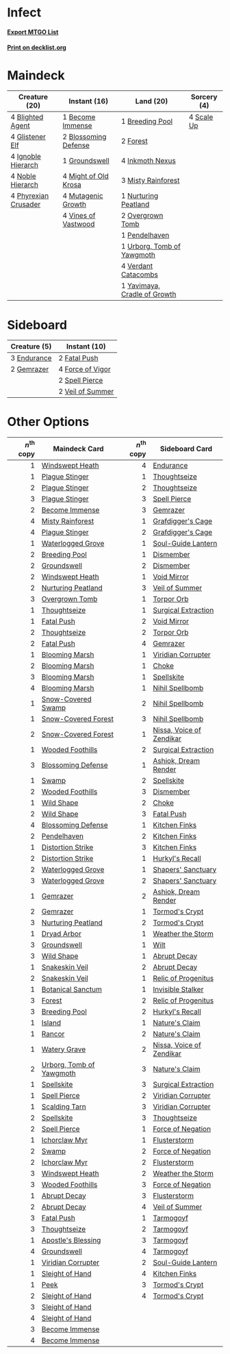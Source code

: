 # Infect

#### [Export MTGO List](../collection/Infect/Infect.txt)
#### [Print on decklist.org](http://decklist.org/?deckmain=1%09Become%20Immense%0A4%09Blighted%20Agent%0A2%09Blossoming%20Defense%0A1%09Breeding%20Pool%0A2%09Forest%0A4%09Glistener%20Elf%0A1%09Groundswell%0A4%09Ignoble%20Hierarch%0A4%09Inkmoth%20Nexus%0A4%09Might%20of%20Old%20Krosa%0A3%09Misty%20Rainforest%0A4%09Mutagenic%20Growth%0A4%09Noble%20Hierarch%0A1%09Nurturing%20Peatland%0A2%09Overgrown%20Tomb%0A1%09Pendelhaven%0A4%09Phyrexian%20Crusader%0A4%09Scale%20Up%0A1%09Urborg,%20Tomb%20of%20Yawgmoth%0A4%09Verdant%20Catacombs%0A4%09Vines%20of%20Vastwood%0A1%09Yavimaya,%20Cradle%20of%20Growth&deckside=3%09Endurance%0A2%09Fatal%20Push%0A4%09Force%20of%20Vigor%0A2%09Gemrazer%0A2%09Spell%20Pierce%0A2%09Veil%20of%20Summer)
# Maindeck

|                                         Creature (20)                                         |                                         Instant (16)                                          |                                               Land (20)                                               |                                     Sorcery (4)                                     |
|-----------------------------------------------------------------------------------------------|-----------------------------------------------------------------------------------------------|-------------------------------------------------------------------------------------------------------|-------------------------------------------------------------------------------------|
|4 [Blighted Agent](http://gatherer.wizards.com/Pages/Card/Details.aspx?multiverseid=214383)    |1 [Become Immense](http://gatherer.wizards.com/Pages/Card/Details.aspx?multiverseid=386487)    |1 [Breeding Pool](http://gatherer.wizards.com/Pages/Card/Details.aspx?multiverseid=97088)              |4 [Scale Up](http://gatherer.wizards.com/Pages/Card/Details.aspx?multiverseid=464128)|
|4 [Glistener Elf](http://gatherer.wizards.com/Pages/Card/Details.aspx?multiverseid=233052)     |2 [Blossoming Defense](http://gatherer.wizards.com/Pages/Card/Details.aspx?multiverseid=417719)|2 [Forest](http://gatherer.wizards.com/Pages/Card/Details.aspx?multiverseid=439860)                    |                                                                                     |
|4 [Ignoble Hierarch](http://gatherer.wizards.com/Pages/Card/Details.aspx?multiverseid=522242)  |1 [Groundswell](http://gatherer.wizards.com/Pages/Card/Details.aspx?multiverseid=401657)       |4 [Inkmoth Nexus](http://gatherer.wizards.com/Pages/Card/Details.aspx?multiverseid=213731)             |                                                                                     |
|4 [Noble Hierarch](http://gatherer.wizards.com/Pages/Card/Details.aspx?multiverseid=179434)    |4 [Might of Old Krosa](http://gatherer.wizards.com/Pages/Card/Details.aspx?multiverseid=425955)|3 [Misty Rainforest](http://gatherer.wizards.com/Pages/Card/Details.aspx?multiverseid=405102)          |                                                                                     |
|4 [Phyrexian Crusader](http://gatherer.wizards.com/Pages/Card/Details.aspx?multiverseid=213724)|4 [Mutagenic Growth](http://gatherer.wizards.com/Pages/Card/Details.aspx?multiverseid=397717)  |1 [Nurturing Peatland](http://gatherer.wizards.com/Pages/Card/Details.aspx?multiverseid=464192)        |                                                                                     |
|                                                                                               |4 [Vines of Vastwood](http://gatherer.wizards.com/Pages/Card/Details.aspx?multiverseid=397747) |2 [Overgrown Tomb](http://gatherer.wizards.com/Pages/Card/Details.aspx?multiverseid=405103)            |                                                                                     |
|                                                                                               |                                                                                               |1 [Pendelhaven](http://gatherer.wizards.com/Pages/Card/Details.aspx?multiverseid=442233)               |                                                                                     |
|                                                                                               |                                                                                               |1 [Urborg, Tomb of Yawgmoth](http://gatherer.wizards.com/Pages/Card/Details.aspx?multiverseid=383425)  |                                                                                     |
|                                                                                               |                                                                                               |4 [Verdant Catacombs](http://gatherer.wizards.com/Pages/Card/Details.aspx?multiverseid=405113)         |                                                                                     |
|                                                                                               |                                                                                               |1 [Yavimaya, Cradle of Growth](http://gatherer.wizards.com/Pages/Card/Details.aspx?multiverseid=522337)|                                                                                     |


# Sideboard

|                                     Creature (5)                                     |                                       Instant (10)                                        |
|--------------------------------------------------------------------------------------|-------------------------------------------------------------------------------------------|
|3 [Endurance](http://gatherer.wizards.com/Pages/Card/Details.aspx?multiverseid=522233)|2 [Fatal Push](http://gatherer.wizards.com/Pages/Card/Details.aspx?multiverseid=423724)    |
|2 [Gemrazer](http://gatherer.wizards.com/Pages/Card/Details.aspx?multiverseid=479675) |4 [Force of Vigor](http://gatherer.wizards.com/Pages/Card/Details.aspx?multiverseid=464113)|
|                                                                                      |2 [Spell Pierce](http://gatherer.wizards.com/Pages/Card/Details.aspx?multiverseid=425876)  |
|                                                                                      |2 [Veil of Summer](http://gatherer.wizards.com/Pages/Card/Details.aspx?multiverseid=466952)|


# Other Options

|*n*<sup>th</sup> copy|                                           Maindeck Card                                           |*n*<sup>th</sup> copy|                                          Sideboard Card                                           |
|--------------------:|---------------------------------------------------------------------------------------------------|--------------------:|---------------------------------------------------------------------------------------------------|
|                    1|[Windswept Heath](http://gatherer.wizards.com/Pages/Card/Details.aspx?multiverseid=405115)         |                    4|[Endurance](http://gatherer.wizards.com/Pages/Card/Details.aspx?multiverseid=522233)               |
|                    1|[Plague Stinger](http://gatherer.wizards.com/Pages/Card/Details.aspx?multiverseid=208261)          |                    1|[Thoughtseize](http://gatherer.wizards.com/Pages/Card/Details.aspx?multiverseid=438676)            |
|                    2|[Plague Stinger](http://gatherer.wizards.com/Pages/Card/Details.aspx?multiverseid=208261)          |                    2|[Thoughtseize](http://gatherer.wizards.com/Pages/Card/Details.aspx?multiverseid=438676)            |
|                    3|[Plague Stinger](http://gatherer.wizards.com/Pages/Card/Details.aspx?multiverseid=208261)          |                    3|[Spell Pierce](http://gatherer.wizards.com/Pages/Card/Details.aspx?multiverseid=425876)            |
|                    2|[Become Immense](http://gatherer.wizards.com/Pages/Card/Details.aspx?multiverseid=386487)          |                    3|[Gemrazer](http://gatherer.wizards.com/Pages/Card/Details.aspx?multiverseid=479675)                |
|                    4|[Misty Rainforest](http://gatherer.wizards.com/Pages/Card/Details.aspx?multiverseid=405102)        |                    1|[Grafdigger's Cage](http://gatherer.wizards.com/Pages/Card/Details.aspx?multiverseid=278452)       |
|                    4|[Plague Stinger](http://gatherer.wizards.com/Pages/Card/Details.aspx?multiverseid=208261)          |                    2|[Grafdigger's Cage](http://gatherer.wizards.com/Pages/Card/Details.aspx?multiverseid=278452)       |
|                    1|[Waterlogged Grove](http://gatherer.wizards.com/Pages/Card/Details.aspx?multiverseid=464198)       |                    1|[Soul-Guide Lantern](http://gatherer.wizards.com/Pages/Card/Details.aspx?multiverseid=476488)      |
|                    2|[Breeding Pool](http://gatherer.wizards.com/Pages/Card/Details.aspx?multiverseid=97088)            |                    1|[Dismember](http://gatherer.wizards.com/Pages/Card/Details.aspx?multiverseid=382182)               |
|                    2|[Groundswell](http://gatherer.wizards.com/Pages/Card/Details.aspx?multiverseid=401657)             |                    2|[Dismember](http://gatherer.wizards.com/Pages/Card/Details.aspx?multiverseid=382182)               |
|                    2|[Windswept Heath](http://gatherer.wizards.com/Pages/Card/Details.aspx?multiverseid=405115)         |                    1|[Void Mirror](http://gatherer.wizards.com/Pages/Card/Details.aspx?multiverseid=522318)             |
|                    2|[Nurturing Peatland](http://gatherer.wizards.com/Pages/Card/Details.aspx?multiverseid=464192)      |                    3|[Veil of Summer](http://gatherer.wizards.com/Pages/Card/Details.aspx?multiverseid=466952)          |
|                    3|[Overgrown Tomb](http://gatherer.wizards.com/Pages/Card/Details.aspx?multiverseid=405103)          |                    1|[Torpor Orb](http://gatherer.wizards.com/Pages/Card/Details.aspx?multiverseid=233069)              |
|                    1|[Thoughtseize](http://gatherer.wizards.com/Pages/Card/Details.aspx?multiverseid=438676)            |                    1|[Surgical Extraction](http://gatherer.wizards.com/Pages/Card/Details.aspx?multiverseid=397706)     |
|                    1|[Fatal Push](http://gatherer.wizards.com/Pages/Card/Details.aspx?multiverseid=423724)              |                    2|[Void Mirror](http://gatherer.wizards.com/Pages/Card/Details.aspx?multiverseid=522318)             |
|                    2|[Thoughtseize](http://gatherer.wizards.com/Pages/Card/Details.aspx?multiverseid=438676)            |                    2|[Torpor Orb](http://gatherer.wizards.com/Pages/Card/Details.aspx?multiverseid=233069)              |
|                    2|[Fatal Push](http://gatherer.wizards.com/Pages/Card/Details.aspx?multiverseid=423724)              |                    4|[Gemrazer](http://gatherer.wizards.com/Pages/Card/Details.aspx?multiverseid=479675)                |
|                    1|[Blooming Marsh](http://gatherer.wizards.com/Pages/Card/Details.aspx?multiverseid=417816)          |                    1|[Viridian Corrupter](http://gatherer.wizards.com/Pages/Card/Details.aspx?multiverseid=213772)      |
|                    2|[Blooming Marsh](http://gatherer.wizards.com/Pages/Card/Details.aspx?multiverseid=417816)          |                    1|[Choke](http://gatherer.wizards.com/Pages/Card/Details.aspx?multiverseid=45431)                    |
|                    3|[Blooming Marsh](http://gatherer.wizards.com/Pages/Card/Details.aspx?multiverseid=417816)          |                    1|[Spellskite](http://gatherer.wizards.com/Pages/Card/Details.aspx?multiverseid=397743)              |
|                    4|[Blooming Marsh](http://gatherer.wizards.com/Pages/Card/Details.aspx?multiverseid=417816)          |                    1|[Nihil Spellbomb](http://gatherer.wizards.com/Pages/Card/Details.aspx?multiverseid=442215)         |
|                    1|[Snow-Covered Swamp](http://gatherer.wizards.com/Pages/Card/Details.aspx?multiverseid=121256)      |                    2|[Nihil Spellbomb](http://gatherer.wizards.com/Pages/Card/Details.aspx?multiverseid=442215)         |
|                    1|[Snow-Covered Forest](http://gatherer.wizards.com/Pages/Card/Details.aspx?multiverseid=121192)     |                    3|[Nihil Spellbomb](http://gatherer.wizards.com/Pages/Card/Details.aspx?multiverseid=442215)         |
|                    2|[Snow-Covered Forest](http://gatherer.wizards.com/Pages/Card/Details.aspx?multiverseid=121192)     |                    1|[Nissa, Voice of Zendikar](http://gatherer.wizards.com/Pages/Card/Details.aspx?multiverseid=417424)|
|                    1|[Wooded Foothills](http://gatherer.wizards.com/Pages/Card/Details.aspx?multiverseid=405116)        |                    2|[Surgical Extraction](http://gatherer.wizards.com/Pages/Card/Details.aspx?multiverseid=397706)     |
|                    3|[Blossoming Defense](http://gatherer.wizards.com/Pages/Card/Details.aspx?multiverseid=417719)      |                    1|[Ashiok, Dream Render](http://gatherer.wizards.com/Pages/Card/Details.aspx?multiverseid=461155)    |
|                    1|[Swamp](http://gatherer.wizards.com/Pages/Card/Details.aspx?multiverseid=439858)                   |                    2|[Spellskite](http://gatherer.wizards.com/Pages/Card/Details.aspx?multiverseid=397743)              |
|                    2|[Wooded Foothills](http://gatherer.wizards.com/Pages/Card/Details.aspx?multiverseid=405116)        |                    3|[Dismember](http://gatherer.wizards.com/Pages/Card/Details.aspx?multiverseid=382182)               |
|                    1|[Wild Shape](http://gatherer.wizards.com/Pages/Card/Details.aspx?multiverseid=527499)              |                    2|[Choke](http://gatherer.wizards.com/Pages/Card/Details.aspx?multiverseid=45431)                    |
|                    2|[Wild Shape](http://gatherer.wizards.com/Pages/Card/Details.aspx?multiverseid=527499)              |                    3|[Fatal Push](http://gatherer.wizards.com/Pages/Card/Details.aspx?multiverseid=423724)              |
|                    4|[Blossoming Defense](http://gatherer.wizards.com/Pages/Card/Details.aspx?multiverseid=417719)      |                    1|[Kitchen Finks](http://gatherer.wizards.com/Pages/Card/Details.aspx?multiverseid=370458)           |
|                    2|[Pendelhaven](http://gatherer.wizards.com/Pages/Card/Details.aspx?multiverseid=442233)             |                    2|[Kitchen Finks](http://gatherer.wizards.com/Pages/Card/Details.aspx?multiverseid=370458)           |
|                    1|[Distortion Strike](http://gatherer.wizards.com/Pages/Card/Details.aspx?multiverseid=438618)       |                    3|[Kitchen Finks](http://gatherer.wizards.com/Pages/Card/Details.aspx?multiverseid=370458)           |
|                    2|[Distortion Strike](http://gatherer.wizards.com/Pages/Card/Details.aspx?multiverseid=438618)       |                    1|[Hurkyl's Recall](http://gatherer.wizards.com/Pages/Card/Details.aspx?multiverseid=135260)         |
|                    2|[Waterlogged Grove](http://gatherer.wizards.com/Pages/Card/Details.aspx?multiverseid=464198)       |                    1|[Shapers' Sanctuary](http://gatherer.wizards.com/Pages/Card/Details.aspx?multiverseid=435362)      |
|                    3|[Waterlogged Grove](http://gatherer.wizards.com/Pages/Card/Details.aspx?multiverseid=464198)       |                    2|[Shapers' Sanctuary](http://gatherer.wizards.com/Pages/Card/Details.aspx?multiverseid=435362)      |
|                    1|[Gemrazer](http://gatherer.wizards.com/Pages/Card/Details.aspx?multiverseid=479675)                |                    2|[Ashiok, Dream Render](http://gatherer.wizards.com/Pages/Card/Details.aspx?multiverseid=461155)    |
|                    2|[Gemrazer](http://gatherer.wizards.com/Pages/Card/Details.aspx?multiverseid=479675)                |                    1|[Tormod's Crypt](http://gatherer.wizards.com/Pages/Card/Details.aspx?multiverseid=389723)          |
|                    3|[Nurturing Peatland](http://gatherer.wizards.com/Pages/Card/Details.aspx?multiverseid=464192)      |                    2|[Tormod's Crypt](http://gatherer.wizards.com/Pages/Card/Details.aspx?multiverseid=389723)          |
|                    1|[Dryad Arbor](http://gatherer.wizards.com/Pages/Card/Details.aspx?multiverseid=136196)             |                    1|[Weather the Storm](http://gatherer.wizards.com/Pages/Card/Details.aspx?multiverseid=464140)       |
|                    3|[Groundswell](http://gatherer.wizards.com/Pages/Card/Details.aspx?multiverseid=401657)             |                    1|[Wilt](http://gatherer.wizards.com/Pages/Card/Details.aspx?multiverseid=479696)                    |
|                    3|[Wild Shape](http://gatherer.wizards.com/Pages/Card/Details.aspx?multiverseid=527499)              |                    1|[Abrupt Decay](http://gatherer.wizards.com/Pages/Card/Details.aspx?multiverseid=456061)            |
|                    1|[Snakeskin Veil](http://gatherer.wizards.com/Pages/Card/Details.aspx?multiverseid=503810)          |                    2|[Abrupt Decay](http://gatherer.wizards.com/Pages/Card/Details.aspx?multiverseid=456061)            |
|                    2|[Snakeskin Veil](http://gatherer.wizards.com/Pages/Card/Details.aspx?multiverseid=503810)          |                    1|[Relic of Progenitus](http://gatherer.wizards.com/Pages/Card/Details.aspx?multiverseid=174824)     |
|                    1|[Botanical Sanctum](http://gatherer.wizards.com/Pages/Card/Details.aspx?multiverseid=417817)       |                    1|[Invisible Stalker](http://gatherer.wizards.com/Pages/Card/Details.aspx?multiverseid=220041)       |
|                    3|[Forest](http://gatherer.wizards.com/Pages/Card/Details.aspx?multiverseid=439860)                  |                    2|[Relic of Progenitus](http://gatherer.wizards.com/Pages/Card/Details.aspx?multiverseid=174824)     |
|                    3|[Breeding Pool](http://gatherer.wizards.com/Pages/Card/Details.aspx?multiverseid=97088)            |                    2|[Hurkyl's Recall](http://gatherer.wizards.com/Pages/Card/Details.aspx?multiverseid=135260)         |
|                    1|[Island](http://gatherer.wizards.com/Pages/Card/Details.aspx?multiverseid=439857)                  |                    1|[Nature's Claim](http://gatherer.wizards.com/Pages/Card/Details.aspx?multiverseid=382316)          |
|                    1|[Rancor](http://gatherer.wizards.com/Pages/Card/Details.aspx?multiverseid=442175)                  |                    2|[Nature's Claim](http://gatherer.wizards.com/Pages/Card/Details.aspx?multiverseid=382316)          |
|                    1|[Watery Grave](http://gatherer.wizards.com/Pages/Card/Details.aspx?multiverseid=405114)            |                    2|[Nissa, Voice of Zendikar](http://gatherer.wizards.com/Pages/Card/Details.aspx?multiverseid=417424)|
|                    2|[Urborg, Tomb of Yawgmoth](http://gatherer.wizards.com/Pages/Card/Details.aspx?multiverseid=383425)|                    3|[Nature's Claim](http://gatherer.wizards.com/Pages/Card/Details.aspx?multiverseid=382316)          |
|                    1|[Spellskite](http://gatherer.wizards.com/Pages/Card/Details.aspx?multiverseid=397743)              |                    3|[Surgical Extraction](http://gatherer.wizards.com/Pages/Card/Details.aspx?multiverseid=397706)     |
|                    1|[Spell Pierce](http://gatherer.wizards.com/Pages/Card/Details.aspx?multiverseid=425876)            |                    2|[Viridian Corrupter](http://gatherer.wizards.com/Pages/Card/Details.aspx?multiverseid=213772)      |
|                    1|[Scalding Tarn](http://gatherer.wizards.com/Pages/Card/Details.aspx?multiverseid=405107)           |                    3|[Viridian Corrupter](http://gatherer.wizards.com/Pages/Card/Details.aspx?multiverseid=213772)      |
|                    2|[Spellskite](http://gatherer.wizards.com/Pages/Card/Details.aspx?multiverseid=397743)              |                    3|[Thoughtseize](http://gatherer.wizards.com/Pages/Card/Details.aspx?multiverseid=438676)            |
|                    2|[Spell Pierce](http://gatherer.wizards.com/Pages/Card/Details.aspx?multiverseid=425876)            |                    1|[Force of Negation](http://gatherer.wizards.com/Pages/Card/Details.aspx?multiverseid=464001)       |
|                    1|[Ichorclaw Myr](http://gatherer.wizards.com/Pages/Card/Details.aspx?multiverseid=194256)           |                    1|[Flusterstorm](http://gatherer.wizards.com/Pages/Card/Details.aspx?multiverseid=228255)            |
|                    2|[Swamp](http://gatherer.wizards.com/Pages/Card/Details.aspx?multiverseid=439858)                   |                    2|[Force of Negation](http://gatherer.wizards.com/Pages/Card/Details.aspx?multiverseid=464001)       |
|                    2|[Ichorclaw Myr](http://gatherer.wizards.com/Pages/Card/Details.aspx?multiverseid=194256)           |                    2|[Flusterstorm](http://gatherer.wizards.com/Pages/Card/Details.aspx?multiverseid=228255)            |
|                    3|[Windswept Heath](http://gatherer.wizards.com/Pages/Card/Details.aspx?multiverseid=405115)         |                    2|[Weather the Storm](http://gatherer.wizards.com/Pages/Card/Details.aspx?multiverseid=464140)       |
|                    3|[Wooded Foothills](http://gatherer.wizards.com/Pages/Card/Details.aspx?multiverseid=405116)        |                    3|[Force of Negation](http://gatherer.wizards.com/Pages/Card/Details.aspx?multiverseid=464001)       |
|                    1|[Abrupt Decay](http://gatherer.wizards.com/Pages/Card/Details.aspx?multiverseid=456061)            |                    3|[Flusterstorm](http://gatherer.wizards.com/Pages/Card/Details.aspx?multiverseid=228255)            |
|                    2|[Abrupt Decay](http://gatherer.wizards.com/Pages/Card/Details.aspx?multiverseid=456061)            |                    4|[Veil of Summer](http://gatherer.wizards.com/Pages/Card/Details.aspx?multiverseid=466952)          |
|                    3|[Fatal Push](http://gatherer.wizards.com/Pages/Card/Details.aspx?multiverseid=423724)              |                    1|[Tarmogoyf](http://gatherer.wizards.com/Pages/Card/Details.aspx?multiverseid=136142)               |
|                    3|[Thoughtseize](http://gatherer.wizards.com/Pages/Card/Details.aspx?multiverseid=438676)            |                    2|[Tarmogoyf](http://gatherer.wizards.com/Pages/Card/Details.aspx?multiverseid=136142)               |
|                    1|[Apostle's Blessing](http://gatherer.wizards.com/Pages/Card/Details.aspx?multiverseid=397768)      |                    3|[Tarmogoyf](http://gatherer.wizards.com/Pages/Card/Details.aspx?multiverseid=136142)               |
|                    4|[Groundswell](http://gatherer.wizards.com/Pages/Card/Details.aspx?multiverseid=401657)             |                    4|[Tarmogoyf](http://gatherer.wizards.com/Pages/Card/Details.aspx?multiverseid=136142)               |
|                    1|[Viridian Corrupter](http://gatherer.wizards.com/Pages/Card/Details.aspx?multiverseid=213772)      |                    2|[Soul-Guide Lantern](http://gatherer.wizards.com/Pages/Card/Details.aspx?multiverseid=476488)      |
|                    1|[Sleight of Hand](http://gatherer.wizards.com/Pages/Card/Details.aspx?multiverseid=25557)          |                    4|[Kitchen Finks](http://gatherer.wizards.com/Pages/Card/Details.aspx?multiverseid=370458)           |
|                    1|[Peek](http://gatherer.wizards.com/Pages/Card/Details.aspx?multiverseid=130903)                    |                    3|[Tormod's Crypt](http://gatherer.wizards.com/Pages/Card/Details.aspx?multiverseid=389723)          |
|                    2|[Sleight of Hand](http://gatherer.wizards.com/Pages/Card/Details.aspx?multiverseid=25557)          |                    4|[Tormod's Crypt](http://gatherer.wizards.com/Pages/Card/Details.aspx?multiverseid=389723)          |
|                    3|[Sleight of Hand](http://gatherer.wizards.com/Pages/Card/Details.aspx?multiverseid=25557)          |                     |                                                                                                   |
|                    4|[Sleight of Hand](http://gatherer.wizards.com/Pages/Card/Details.aspx?multiverseid=25557)          |                     |                                                                                                   |
|                    3|[Become Immense](http://gatherer.wizards.com/Pages/Card/Details.aspx?multiverseid=386487)          |                     |                                                                                                   |
|                    4|[Become Immense](http://gatherer.wizards.com/Pages/Card/Details.aspx?multiverseid=386487)          |                     |                                                                                                   |


